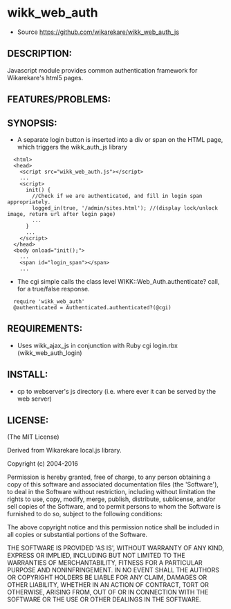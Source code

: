 # wikk_web_auth

* Source https://github.com/wikarekare/wikk_web_auth_js

## DESCRIPTION:

Javascript module provides common authentication framework for Wikarekare's html5 pages. 

## FEATURES/PROBLEMS:

## SYNOPSIS:

* A separate login button is inserted into a div or span on the HTML page, which triggers the wikk_auth_js library
```
  <html>
  <head>
    <script src="wikk_web_auth.js"></script>
    ...
    <script>
      init() {
        //Check if we are authenticated, and fill in login span appropriately. 
        logged_in(true, '/admin/sites.html'); //(display lock/unlock image, return url after login page)
        ...
      }
      ...
    </script>
  </head>
  <body onload="init();">
    ...
    <span id="login_span"></span>
    ...
```
* The cgi simple calls the class level WIKK::Web_Auth.authenticate? call, for a true/false response.
```
  require 'wikk_web_auth'
  @authenticated = Authenticated.authenticated?(@cgi)
```

## REQUIREMENTS:

* Uses wikk_ajax_js in conjunction with Ruby cgi login.rbx (wikk_web_auth_login)

## INSTALL:

* cp to webserver's js directory (i.e. where ever it can be served by the web server)

## LICENSE:

(The MIT License)

Derived from Wikarekare local.js library.

Copyright (c) 2004-2016

Permission is hereby granted, free of charge, to any person obtaining
a copy of this software and associated documentation files (the
'Software'), to deal in the Software without restriction, including
without limitation the rights to use, copy, modify, merge, publish,
distribute, sublicense, and/or sell copies of the Software, and to
permit persons to whom the Software is furnished to do so, subject to
the following conditions:

The above copyright notice and this permission notice shall be
included in all copies or substantial portions of the Software.

THE SOFTWARE IS PROVIDED 'AS IS', WITHOUT WARRANTY OF ANY KIND,
EXPRESS OR IMPLIED, INCLUDING BUT NOT LIMITED TO THE WARRANTIES OF
MERCHANTABILITY, FITNESS FOR A PARTICULAR PURPOSE AND NONINFRINGEMENT.
IN NO EVENT SHALL THE AUTHORS OR COPYRIGHT HOLDERS BE LIABLE FOR ANY
CLAIM, DAMAGES OR OTHER LIABILITY, WHETHER IN AN ACTION OF CONTRACT,
TORT OR OTHERWISE, ARISING FROM, OUT OF OR IN CONNECTION WITH THE
SOFTWARE OR THE USE OR OTHER DEALINGS IN THE SOFTWARE.
